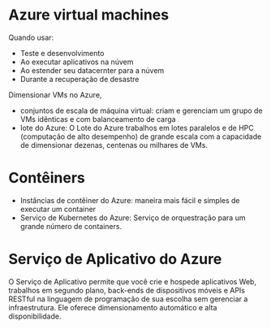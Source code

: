 # Azure virtual machines

Quando usar:

- Teste e desenvolvimento
- Ao executar aplicativos na núvem
- Ao estender seu datacernter para a núvem
- Durante a recuperação de desastre

Dimensionar VMs no Azure,
- conjuntos de escala de máquina virtual: criam e gerenciam um grupo de VMs idênticas e com balanceamento de carga
- lote do Azure: O Lote do Azure trabalhos em lotes paralelos e de HPC (computação de alto desempenho) de grande escala com a capacidade de dimensionar dezenas, centenas ou milhares de VMs.

# Contêiners

- Instâncias de contêiner do Azure: maneira mais fácil e simples de executar um container
- Serviço de Kubernetes do Azure: Serviço de orquestração para um grande número de containers.

# Serviço de Aplicativo do Azure

O Serviço de Aplicativo permite que você crie e hospede aplicativos Web, trabalhos em segundo plano, back-ends de dispositivos móveis e APIs RESTful na linguagem de programação de sua escolha sem gerenciar a infraestrutura. Ele oferece dimensionamento automático e alta disponibilidade.

